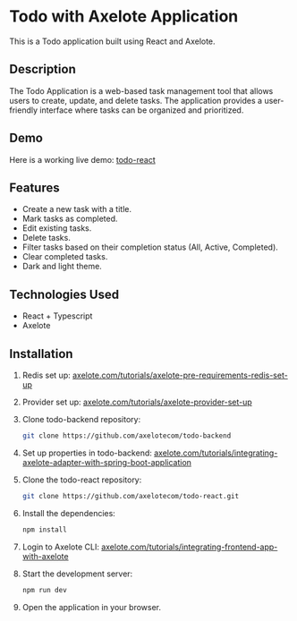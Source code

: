 # Todo with Axelote Application

This is a Todo application built using React and Axelote.

## Description

The Todo Application is a web-based task management tool that allows users to create, update, and delete tasks. The application provides a user-friendly interface where tasks can be organized and prioritized.

## Demo
Here is a working live demo: [todo-react](https://demo.axelote.com/)

## Features

- Create a new task with a title.
- Mark tasks as completed.
- Edit existing tasks.
- Delete tasks.
- Filter tasks based on their completion status (All, Active, Completed).
- Clear completed tasks.
- Dark and light theme.

## Technologies Used

- React + Typescript
- Axelote

## Installation
1. Redis set up:
[axelote.com/tutorials/axelote-pre-requirements-redis-set-up](https://axelote.com/tutorials/axelote-pre-requirements-redis-set-up)

2. Provider set up:
[axelote.com/tutorials/axelote-provider-set-up](https://axelote.com/tutorials/axelote-provider-set-up)

3. Clone todo-backend repository:
   ```bash
   git clone https://github.com/axelotecom/todo-backend
   ```

4. Set up properties in todo-backend:
[axelote.com/tutorials/integrating-axelote-adapter-with-spring-boot-application](https://axelote.com/tutorials/integrating-axelote-adapter-with-spring-boot-application)

5. Clone the todo-react repository:
   ```bash
   git clone https://github.com/axelotecom/todo-react.git
   ```
6. Install the dependencies:
   ```bash
   npm install
   ```
7. Login to Axelote CLI:
[axelote.com/tutorials/integrating-frontend-app-with-axelote](https://axelote.com/tutorials/integrating-frontend-app-with-axelote)

8. Start the development server:
   ```bash
   npm run dev
   ```
9. Open the application in your browser.
